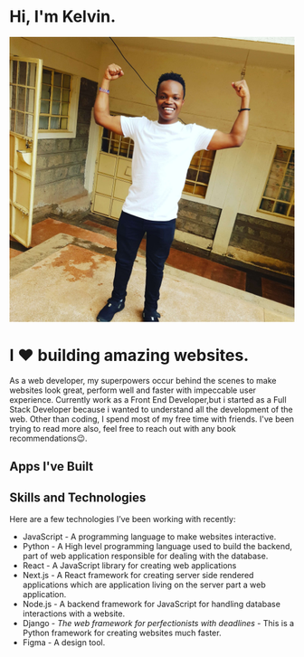 # Hi, I'm Kelvin.

![Image showing me, Kelvin Mutuota](./assets/me.jpg)

# I ❤ building amazing websites.

As a web developer, my superpowers occur behind the scenes to make websites look great, perform well and faster with impeccable user experience. Currently work as a Front End Developer,but i started as a Full Stack Developer because i wanted to understand all the development of the web. Other than coding, I spend most of my free time with friends. I've been trying to read more also, feel free to reach out with any book recommendations😉.

## Apps I've Built
<!-- Todo: Add couple of projects -->


## Skills and Technologies
Here are a few technologies I’ve been working with recently:

- JavaScript - A programming language to make websites interactive.
- Python - A High level programming language used to build the backend, part of web application responsible for dealing with the database.
- React - A JavaScript library for creating web applications
- Next.js - A React framework for creating server side rendered applications which are application living on the server part a web application.
- Node.js - A backend framework for JavaScript for handling database interactions with a website.
- Django - *The web framework for perfectionists with deadlines* - This is a Python framework for creating websites much faster.
- Figma - A design tool.